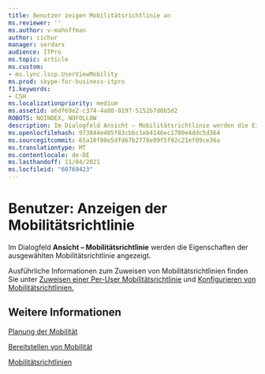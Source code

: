 ```yaml
---
title: Benutzer zeigen Mobilitätsrichtlinie an
ms.reviewer: ''
ms.author: v-mahoffman
author: cichur
manager: serdars
audience: ITPro
ms.topic: article
ms.custom:
- ms.lync.lscp.UserViewMobility
ms.prod: skype-for-business-itpro
f1.keywords:
- CSH
ms.localizationpriority: medium
ms.assetid: a6df69e2-c374-4a80-8197-5152b7d0b5d2
ROBOTS: NOINDEX, NOFOLLOW
description: Im Dialogfeld Ansicht – Mobilitätsrichtlinie werden die Eigenschaften der ausgewählten Mobilitätsrichtlinie angezeigt.
ms.openlocfilehash: 973844e405f83cbbc1eb4146ec1709e4ddc5d364
ms.sourcegitcommit: 65a10f80e5dfd67b2778e09f5f92c21ef09ce36a
ms.translationtype: MT
ms.contentlocale: de-DE
ms.lasthandoff: 11/04/2021
ms.locfileid: "60769423"
---
```

# <a name="users-view-mobility-policy"></a>Benutzer: Anzeigen der Mobilitätsrichtlinie

Im Dialogfeld **Ansicht – Mobilitätsrichtlinie** werden die Eigenschaften der ausgewählten Mobilitätsrichtlinie angezeigt.

Ausführliche Informationen zum Zuweisen von Mobilitätsrichtlinien finden Sie unter [Zuweisen einer Per-User Mobilitätsrichtlinie](/previous-versions/office/lync-server-2013/lync-server-2013-assign-a-per-user-mobility-policy) und [Konfigurieren von Mobilitätsrichtlinien.](/previous-versions/office/lync-server-2013/lync-server-2013-configuring-mobility-policy)

## <a name="see-also"></a>Weitere Informationen

[Planung der Mobilität](/previous-versions/office/lync-server-2013/lync-server-2013-planning-for-mobility)

[Bereitstellen von Mobilität](/previous-versions/office/lync-server-2013/lync-server-2013-deploying-mobility)

[Mobilitätsrichtlinien](/previous-versions/office/lync-server-2013/lync-server-2013-mobility-policies)